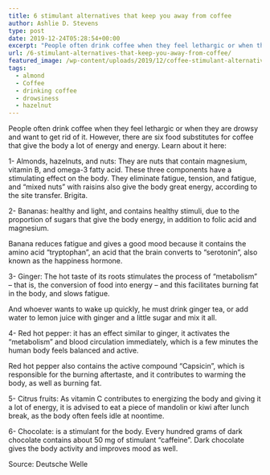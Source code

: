 ```yaml
---
title: 6 stimulant alternatives that keep you away from coffee
author: Ashlie D. Stevens
type: post
date: 2019-12-24T05:28:54+00:00
excerpt: "People often drink coffee when they feel lethargic or when they are drowsy and want to get rid of it. However, there are six food substitutes for coffee that give the body a lot of energy and energy. Learn about it here:"
url: /6-stimulant-alternatives-that-keep-you-away-from-coffee/
featured_image: /wp-content/uploads/2019/12/coffee-stimulant-alternatives.jpg
tags:
  - almond
  - Coffee
  - drinking coffee
  - drowsiness
  - hazelnut
---
```


People often drink coffee when they feel lethargic or when they are drowsy and want to get rid of it. However, there are six food substitutes for coffee that give the body a lot of energy and energy. Learn about it here:

1- Almonds, hazelnuts, and nuts: They are nuts that contain magnesium, vitamin B, and omega-3 fatty acid. These three components have a stimulating effect on the body. They eliminate fatigue, tension, and fatigue, and &#8220;mixed nuts&#8221; with raisins also give the body great energy, according to the site transfer. Brigita.

2- Bananas: healthy and light, and contains healthy stimuli, due to the proportion of sugars that give the body energy, in addition to folic acid and magnesium.

Banana reduces fatigue and gives a good mood because it contains the amino acid &#8220;tryptophan&#8221;, an acid that the brain converts to &#8220;serotonin&#8221;, also known as the happiness hormone.

3- Ginger: The hot taste of its roots stimulates the process of &#8220;metabolism&#8221; &#8211; that is, the conversion of food into energy &#8211; and this facilitates burning fat in the body, and slows fatigue.

And whoever wants to wake up quickly, he must drink ginger tea, or add water to lemon juice with ginger and a little sugar and mix it all.

4- Red hot pepper: it has an effect similar to ginger, it activates the &#8220;metabolism&#8221; and blood circulation immediately, which is a few minutes the human body feels balanced and active.

Red hot pepper also contains the active compound &#8220;Capsicin&#8221;, which is responsible for the burning aftertaste, and it contributes to warming the body, as well as burning fat.

5- Citrus fruits: As vitamin C contributes to energizing the body and giving it a lot of energy, it is advised to eat a piece of mandolin or kiwi after lunch break, as the body often feels idle at noontime.

6- Chocolate: is a stimulant for the body. Every hundred grams of dark chocolate contains about 50 mg of stimulant &#8220;caffeine&#8221;. Dark chocolate gives the body activity and improves mood as well.

Source: Deutsche Welle

